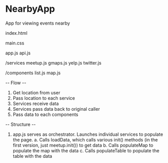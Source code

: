 # NearbyApp
App for viewing events nearby
 
index.html

main.css

app.js
api.js

/services
meetup.js
gmaps.js
yelp.js
twitter.js

/components
list.js
map.js


-- Flow --
1. Get location from user
2. Pass location to each service
3. Services receive data
4. Services pass data back to original caller
5. Pass data to each components


-- Structure --
1. app.js serves as orchestrator. Launches individual services to populate
   the page.
   a.  Calls loadData, which calls various init() methods (in the first version,
       just meetup.init()) to get data
   b.  Calls populateMap to populate the map with the data
   c.  Calls populateTable to populate the table with the data
